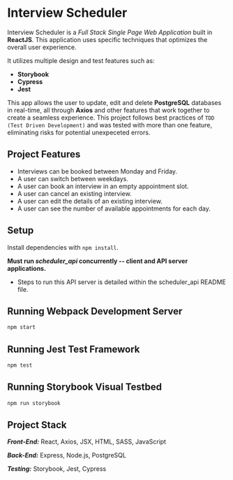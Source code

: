 # Interview Scheduler

Interview Scheduler is a *Full Stack Single Page Web Application* built in **ReactJS**. This application uses specific techniques that optimizes the overall user experience.

It utilizes multiple design and test features such as:
- **Storybook**
- **Cypress**
- **Jest**

This app allows the user to update, edit and delete **PostgreSQL** databases in real-time, all through **Axios** and other features that work together to create a seamless experience. This project follows best practices of ``TDD (Test Driven Development)`` and was tested with more than one feature, eliminating risks for potential unexpeceted errors.

## Project Features
- Interviews can be booked between Monday and Friday.
- A user can switch between weekdays.
- A user can book an interview in an empty appointment slot.
- A user can cancel an existing interview.
- A user can edit the details of an existing interview.
- A user can see the number of available appointments for each day.

## Setup

Install dependencies with `npm install`.

**Must run *scheduler_api* concurrently -- client and API server applications.**
* Steps to run this API server is detailed within the scheduler_api README file. 

## Running Webpack Development Server

```sh
npm start
```

## Running Jest Test Framework

```sh
npm test
```

## Running Storybook Visual Testbed

```sh
npm run storybook
```
## Project Stack

***Front-End:*** React, Axios, JSX, HTML, SASS, JavaScript

***Back-End:*** Express, Node.js, PostgreSQL

***Testing:*** Storybook, Jest, Cypress
